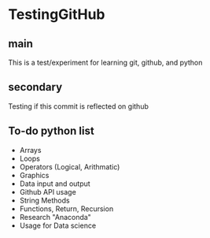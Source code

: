 # TestingGitHub

## main

This is a test/experiment for learning git, github, and python

## secondary

Testing if this commit is reflected on github

## To-do python list

- Arrays
- Loops
- Operators (Logical, Arithmatic)
- Graphics
- Data input and output
- Github API usage
- String Methods
- Functions, Return, Recursion
- Research "Anaconda"
- Usage for Data science
